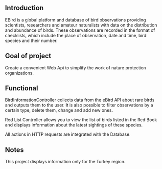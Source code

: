 ## Introduction
EBird is a global platform and database of bird observations providing scientists, researchers and amateur naturalists with data on the distribution and abundance of birds.
These observations are recorded in the format of checklists, which include the place of observation, date and time, bird species and their number.

## Goal of project
Create a convenient Web Api to simplify the work of nature protection organizations.

## Functional
BirdInformationController collects data from the eBird API about rare birds and outputs them to the user. It is also possible to filter observations by a certain type, delete them, change and add new ones.

Red List Controller allows you to view the list of birds listed in the Red Book and displays information about the latest sightings of these species.

All actions in HTTP requests are integrated with the Database.

## Notes
This project displays information only for the Turkey region.

